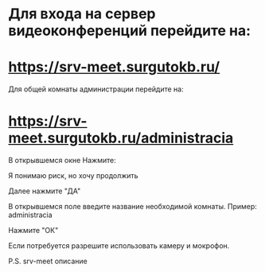 # Для входа на сервер видеоконференций перейдите на:
# https://srv-meet.surgutokb.ru/

Для общей комнаты администрации перейдите на:
# https://srv-meet.surgutokb.ru/administracia

В открывшемся окне Нажмите:

Я понимаю риск, но хочу продолжить

Далее нажмите "ДА"

В открывшемся поле введите название необходимой комнаты. Пример: administracia

Нажмите "ОК"

Если потребуется разрешите использовать камеру и мокрофон.


P.S. srv-meet описание
